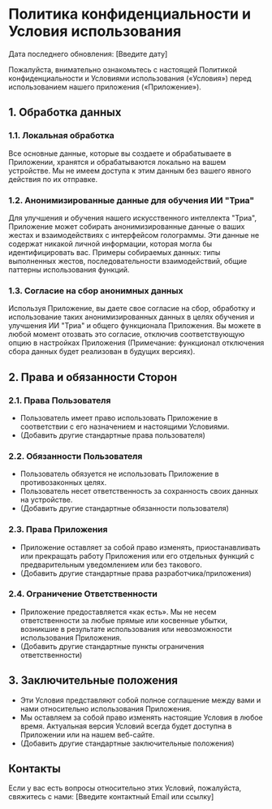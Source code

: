 # Политика конфиденциальности и Условия использования

Дата последнего обновления: [Введите дату]

Пожалуйста, внимательно ознакомьтесь с настоящей Политикой конфиденциальности и Условиями использования («Условия») перед использованием нашего приложения («Приложение»).

## 1. Обработка данных

### 1.1. Локальная обработка
Все основные данные, которые вы создаете и обрабатываете в Приложении, хранятся и обрабатываются локально на вашем устройстве. Мы не имеем доступа к этим данным без вашего явного действия по их отправке.

### 1.2. Анонимизированные данные для обучения ИИ "Триа"
Для улучшения и обучения нашего искусственного интеллекта "Триа", Приложение может собирать анонимизированные данные о ваших жестах и взаимодействиях с интерфейсом голограммы. Эти данные не содержат никакой личной информации, которая могла бы идентифицировать вас. Примеры собираемых данных: типы выполненных жестов, последовательности взаимодействий, общие паттерны использования функций.

### 1.3. Согласие на сбор анонимных данных
Используя Приложение, вы даете свое согласие на сбор, обработку и использование таких анонимизированных данных в целях обучения и улучшения ИИ "Триа" и общего функционала Приложения. Вы можете в любой момент отозвать это согласие, отключив соответствующую опцию в настройках Приложения (Примечание: функционал отключения сбора данных будет реализован в будущих версиях).

## 2. Права и обязанности Сторон

### 2.1. Права Пользователя
*   Пользователь имеет право использовать Приложение в соответствии с его назначением и настоящими Условиями.
*   (Добавить другие стандартные права пользователя)

### 2.2. Обязанности Пользователя
*   Пользователь обязуется не использовать Приложение в противозаконных целях.
*   Пользователь несет ответственность за сохранность своих данных на устройстве.
*   (Добавить другие стандартные обязанности пользователя)

### 2.3. Права Приложения
*   Приложение оставляет за собой право изменять, приостанавливать или прекращать работу Приложения или его отдельных функций с предварительным уведомлением или без такового.
*   (Добавить другие стандартные права разработчика/приложения)

### 2.4. Ограничение Ответственности
*   Приложение предоставляется «как есть». Мы не несем ответственности за любые прямые или косвенные убытки, возникшие в результате использования или невозможности использования Приложения.
*   (Добавить другие стандартные пункты ограничения ответственности)

## 3. Заключительные положения
*   Эти Условия представляют собой полное соглашение между вами и нами относительно использования Приложения.
*   Мы оставляем за собой право изменять настоящие Условия в любое время. Актуальная версия Условий всегда будет доступна в Приложении или на нашем веб-сайте.
*   (Добавить другие стандартные заключительные положения)

## Контакты
Если у вас есть вопросы относительно этих Условий, пожалуйста, свяжитесь с нами: [Введите контактный Email или ссылку]
